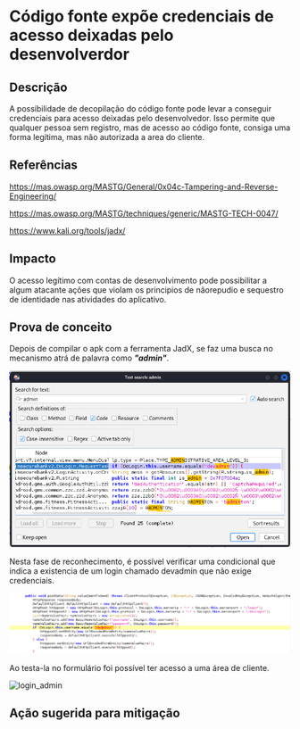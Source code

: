 # Código fonte expõe credenciais de acesso deixadas pelo desenvolverdor

## Descrição

A possibilidade de decopilação do código fonte pode levar a conseguir credenciais para acesso deixadas pelo desenvolvedor. Isso permite que qualquer pessoa sem registro, mas de acesso ao código fonte, consiga uma forma legítima, mas não autorizada a area do cliente.

## Referências

https://mas.owasp.org/MASTG/General/0x04c-Tampering-and-Reverse-Engineering/

https://mas.owasp.org/MASTG/techniques/generic/MASTG-TECH-0047/

https://www.kali.org/tools/jadx/

## Impacto

O acesso legítimo com contas de desenvolvimento pode possibilitar a algum atacante ações que violam os principios de nãorepudio e sequestro de identidade nas atividades do aplicativo.

## Prova de conceito

Depois de compilar o apk com a ferramenta JadX, se faz uma busca no mecanismo atrá de palavra como ***"admin"***.

![dev_admin](Resilience/.img/dev_admin.png)

Nesta fase de reconhecimento, é possível verificar uma condicional que indica a existencia de um login chamado devadmin que não exige credenciais.

![func_dev](Resilience/.img/code_dev.png)

Ao testa-la no formulário foi possível ter acesso a uma área de cliente.

![login_admin](.img/.img/login_admin.pngdev_login.png)

## Ação sugerida para mitigação

